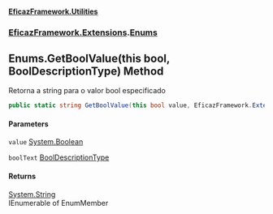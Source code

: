 #### [EficazFramework.Utilities](EficazFrameworkUtilities.md 'EficazFramework Utilities')
### [EficazFramework.Extensions](EficazFrameworkUtilities.md#EficazFramework.Extensions 'EficazFramework.Extensions').[Enums](EficazFramework.Extensions/Enums.md 'EficazFramework.Extensions.Enums')

## Enums.GetBoolValue(this bool, BoolDescriptionType) Method

Retorna a string para o valor bool especificado

```csharp
public static string GetBoolValue(this bool value, EficazFramework.Extensions.BoolDescriptionType boolText=EficazFramework.Extensions.BoolDescriptionType.YesNo);
```
#### Parameters

<a name='EficazFramework.Extensions.Enums.GetBoolValue(thisbool,EficazFramework.Extensions.BoolDescriptionType).value'></a>

`value` [System.Boolean](https://docs.microsoft.com/en-us/dotnet/api/System.Boolean 'System.Boolean')

<a name='EficazFramework.Extensions.Enums.GetBoolValue(thisbool,EficazFramework.Extensions.BoolDescriptionType).boolText'></a>

`boolText` [BoolDescriptionType](EficazFramework.Extensions/BoolDescriptionType.md 'EficazFramework.Extensions.BoolDescriptionType')

#### Returns
[System.String](https://docs.microsoft.com/en-us/dotnet/api/System.String 'System.String')  
IEnumerable of EnumMember